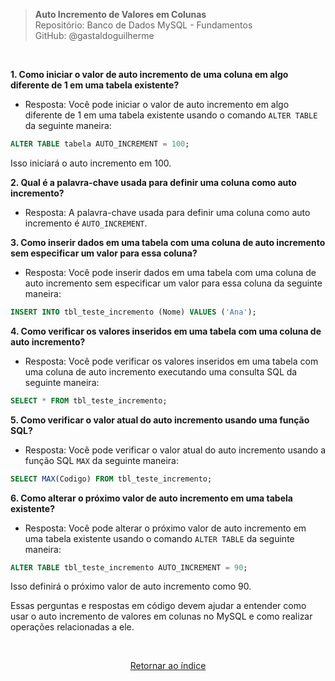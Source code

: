 > **Auto Incremento de Valores em Colunas**     
> Repositório: Banco de Dados MySQL - Fundamentos  
> GitHub: @gastaldoguilherme

&nbsp;



**1. Como iniciar o valor de auto incremento de uma coluna em algo diferente de 1 em uma tabela existente?**

   - Resposta: Você pode iniciar o valor de auto incremento em algo diferente de 1 em uma tabela existente usando o comando `ALTER TABLE` da seguinte maneira:

   ```sql
   ALTER TABLE tabela AUTO_INCREMENT = 100;
   ```

   Isso iniciará o auto incremento em 100.

**2. Qual é a palavra-chave usada para definir uma coluna como auto incremento?**

   - Resposta: A palavra-chave usada para definir uma coluna como auto incremento é `AUTO_INCREMENT`.

**3. Como inserir dados em uma tabela com uma coluna de auto incremento sem especificar um valor para essa coluna?**

   - Resposta: Você pode inserir dados em uma tabela com uma coluna de auto incremento sem especificar um valor para essa coluna da seguinte maneira:

   ```sql
   INSERT INTO tbl_teste_incremento (Nome) VALUES ('Ana');
   ```

**4. Como verificar os valores inseridos em uma tabela com uma coluna de auto incremento?**

   - Resposta: Você pode verificar os valores inseridos em uma tabela com uma coluna de auto incremento executando uma consulta SQL da seguinte maneira:

   ```sql
   SELECT * FROM tbl_teste_incremento;
   ```

**5. Como verificar o valor atual do auto incremento usando uma função SQL?**

   - Resposta: Você pode verificar o valor atual do auto incremento usando a função SQL `MAX` da seguinte maneira:

   ```sql
   SELECT MAX(Codigo) FROM tbl_teste_incremento;
   ```

**6. Como alterar o próximo valor de auto incremento em uma tabela existente?**

   - Resposta: Você pode alterar o próximo valor de auto incremento em uma tabela existente usando o comando `ALTER TABLE` da seguinte maneira:

   ```sql
   ALTER TABLE tbl_teste_incremento AUTO_INCREMENT = 90;
   ```

   Isso definirá o próximo valor de auto incremento como 90.

Essas perguntas e respostas em código devem ajudar a entender como usar o auto incremento de valores em colunas no MySQL e como realizar operações relacionadas a ele.


&nbsp;    

<div align="center">
   
[Retornar ao índice](/README.md)

</div>